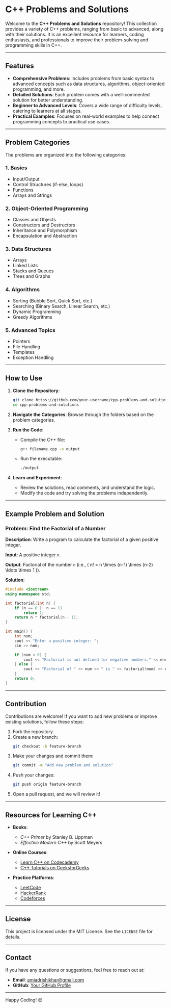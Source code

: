 # C++ Problems and Solutions

Welcome to the **C++ Problems and Solutions** repository! This collection provides a variety of C++ problems, ranging from basic to advanced, along with their solutions. It is an excellent resource for learners, coding enthusiasts, and professionals to improve their problem-solving and programming skills in C++.

---

## Features

- **Comprehensive Problems**: Includes problems from basic syntax to advanced concepts such as data structures, algorithms, object-oriented programming, and more.
- **Detailed Solutions**: Each problem comes with a well-commented solution for better understanding.
- **Beginner to Advanced Levels**: Covers a wide range of difficulty levels, catering to learners at all stages.
- **Practical Examples**: Focuses on real-world examples to help connect programming concepts to practical use cases.

---

## Problem Categories

The problems are organized into the following categories:

### 1. **Basics**
   - Input/Output
   - Control Structures (if-else, loops)
   - Functions
   - Arrays and Strings

### 2. **Object-Oriented Programming**
   - Classes and Objects
   - Constructors and Destructors
   - Inheritance and Polymorphism
   - Encapsulation and Abstraction

### 3. **Data Structures**
   - Arrays
   - Linked Lists
   - Stacks and Queues
   - Trees and Graphs

### 4. **Algorithms**
   - Sorting (Bubble Sort, Quick Sort, etc.)
   - Searching (Binary Search, Linear Search, etc.)
   - Dynamic Programming
   - Greedy Algorithms

### 5. **Advanced Topics**
   - Pointers
   - File Handling
   - Templates
   - Exception Handling

---

## How to Use

1. **Clone the Repository**:
   ```bash
   git clone https://github.com/your-username/cpp-problems-and-solutions.git
   cd cpp-problems-and-solutions
   ```

2. **Navigate the Categories**:
   Browse through the folders based on the problem categories.

3. **Run the Code**:
   - Compile the C++ file:
     ```bash
     g++ filename.cpp -o output
     ```
   - Run the executable:
     ```bash
     ./output
     ```

4. **Learn and Experiment**:
   - Review the solutions, read comments, and understand the logic.
   - Modify the code and try solving the problems independently.

---

## Example Problem and Solution

### Problem: **Find the Factorial of a Number**

**Description**: Write a program to calculate the factorial of a given positive integer.

**Input**: A positive integer `n`.

**Output**: Factorial of the number `n` (i.e., \( n! = n \times (n-1) \times (n-2) \ldots \times 1 \)).

**Solution**:

```cpp
#include <iostream>
using namespace std;

int factorial(int n) {
    if (n == 0 || n == 1)
        return 1;
    return n * factorial(n - 1);
}

int main() {
    int num;
    cout << "Enter a positive integer: ";
    cin >> num;

    if (num < 0) {
        cout << "Factorial is not defined for negative numbers." << endl;
    } else {
        cout << "Factorial of " << num << " is " << factorial(num) << endl;
    }
    return 0;
}
```

---

## Contribution

Contributions are welcome! If you want to add new problems or improve existing solutions, follow these steps:

1. Fork the repository.
2. Create a new branch:
   ```bash
   git checkout -b feature-branch
   ```
3. Make your changes and commit them:
   ```bash
   git commit -m "Add new problem and solution"
   ```
4. Push your changes:
   ```bash
   git push origin feature-branch
   ```
5. Open a pull request, and we will review it!

---

## Resources for Learning C++

- **Books**:
  - *C++ Primer* by Stanley B. Lippman
  - *Effective Modern C++* by Scott Meyers

- **Online Courses**:
  - [Learn C++ on Codecademy](https://www.codecademy.com/learn/learn-c-plus-plus)
  - [C++ Tutorials on GeeksforGeeks](https://www.geeksforgeeks.org/c-plus-plus/)

- **Practice Platforms**:
  - [LeetCode](https://leetcode.com/)
  - [HackerRank](https://www.hackerrank.com/domains/tutorials/10-days-of-cpp)
  - [Codeforces](https://codeforces.com/)

---

## License

This project is licensed under the MIT License. See the `LICENSE` file for details.

---

## Contact

If you have any questions or suggestions, feel free to reach out at:
- **Email**: amiadrishikhar@gmail.com
- **GitHub**: [Your GitHub Profile](https://github.com/AdrishikharChowdhury)

---

Happy Coding! 😊
